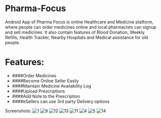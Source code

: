 # Pharma-Focus
Android App of Pharma Focus is online Healthcare and Medicine platform, where people can order medicines online and local pharmacists can signup and sell medicines. It also contain features of Blood Donation, Weekly Refills, Health Tracker, Nearby Hospitals and Medical assistance for old people.

# Features:
* ####Order Medicines
* ####Become Online Seller Easily
* ####Maintain Medicine Availability Log
* ####Upload Prescriptions
* ####Add Note to the Prescription
* ####eSellers can use 3rd party Delivery options

Screenshots:
![1](https://cloud.githubusercontent.com/assets/22996001/24496055/d31355f8-1554-11e7-8636-66149d46f63a.png)
![9](https://cloud.githubusercontent.com/assets/22996001/24496085/eb409d2a-1554-11e7-9972-6afdd727a021.png)
![12](https://cloud.githubusercontent.com/assets/22996001/24496136/0b307682-1555-11e7-9c6d-d386fc6fea97.png)
![13](https://cloud.githubusercontent.com/assets/22996001/24496160/18a89254-1555-11e7-88dd-8a1b600790cb.png)
![11](https://cloud.githubusercontent.com/assets/22996001/24496201/323a34e8-1555-11e7-959e-ff52b85a97c0.png)
![4](https://cloud.githubusercontent.com/assets/22996001/24496215/3aa8b85c-1555-11e7-8c01-c06cf6a9c98e.png)
![5](https://cloud.githubusercontent.com/assets/22996001/24496223/3f2f2302-1555-11e7-8b8d-4ad6c862be16.png)
![14](https://cloud.githubusercontent.com/assets/22996001/24496255/521b1ffc-1555-11e7-85c6-1be027c27468.png)


